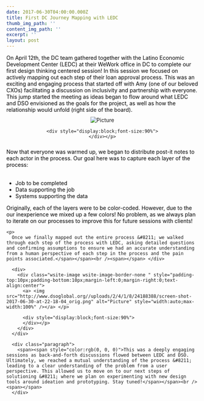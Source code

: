 ```yaml
---
date: 2017-06-30T04:00:00.000Z
title: First DC Journey Mapping with LEDC
thumb_img_path: ''
content_img_path: ''
excerpt: ''
layout: post
---
```

<div class="paragraph">
  <span><span style="color:rgb(0, 0, 0)">On April 12th, the DC team gathered together with the Latino Economic Development Center (LEDC) at their WeWork office in DC to complete our first design thinking centered session! In this session we focused on actively mapping out each step of their loan approval process. This was an exciting and engaging process that started off with Amy (one of our beloved CXOs) facilitating a discussion on inclusivity and partnership with everyone. This jump started the meeting as ideas began to flow around what LEDC and DSO envisioned as the goals for the project, as well as how the relationship would unfold (right side of the board). </span></span>​
</div>

<div>
  <div class="wsite-image wsite-image-border-none " style="padding-top:10px;padding-bottom:10px;margin-left:0;margin-right:0;text-align:center">
    <a> <img src="http://www.dsoglobal.org//uploads/2/4/1/8/24188388/screen-shot-2017-06-30-at-22-13-34_orig.png" alt="Picture" style="width:auto;max-width:100%" /></a> </p> 
    
    <div style="display:block;font-size:90%">
    </div></p>
  </div>
</div>

<div class="paragraph">
  <span><span style="color:rgb(0, 0, 0)">Now that everyone was warmed up, we began to distribute post-it notes to each actor in the process. Our goal here was to capture each layer of the process:</span></span><span><span style="color:rgb(0, 0, 0)"><br /></span></span><br /><span></span></p> 
  
  <ul>
    <li>
      <span><span style="color:rgb(0, 0, 0)">Job to be completed</span></span><span><span style="color:rgb(0, 0, 0)"><br /></span></span>
    </li>
    <li>
      <span><span style="color:rgb(0, 0, 0)">Data supporting the job<br /></span></span>
    </li>
    <li>
      <span><span style="color:rgb(0, 0, 0)"></span></span><span><span style="color:rgb(0, 0, 0)">Systems supporting the data</span></span>
    </li>
  </ul>
  
  <p>
    <span><span style="color:rgb(0, 0, 0)">Originally, each of the layers were to be color-coded. However, due to the our inexperience we mixed up a few colors! No problem, as we always plan to iterate on our processes to improve this for future sessions with clients!</span></span><span><span style="color:rgb(0, 0, 0)"></p> 
    
    <p>
      Once we finally mapped out the entire process &#8211; we walked through each step of the process with LEDC, asking detailed questions and confirming assumptions to ensure we had an accurate understanding from a human perspective of each step in the process and the pain points associated.</span></span><br /><span></span> </div> 
      
      <div>
        <div class="wsite-image wsite-image-border-none " style="padding-top:10px;padding-bottom:10px;margin-left:0;margin-right:0;text-align:center">
          <a> <img src="http://www.dsoglobal.org//uploads/2/4/1/8/24188388/screen-shot-2017-06-30-at-22-18-04_orig.png" alt="Picture" style="width:auto;max-width:100%" /></a> </p> 
          
          <div style="display:block;font-size:90%">
          </div></p>
        </div>
      </div>
      
      <div class="paragraph">
        <span><span style="color:rgb(0, 0, 0)">This was a deeply engaging sessions as back-and-forth discussions flowed between LEDC and DSO. Ultimately, we reached a mutual understanding of the process &#8211; leading to a clear understanding of the problem from a user perspective. This allowed us to move on to our next steps of solutioning &#8211; where we plan on experimenting with new design tools around ideation and prototyping. Stay tuned!</span></span><br /><span></span>
      </div>
